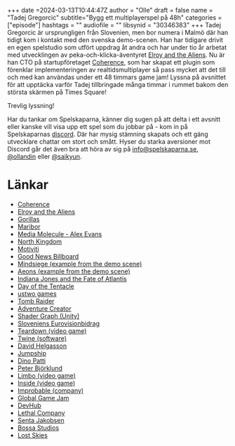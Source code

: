 +++
date =2024-03-13T10:44:47Z
author = "Olle"
draft = false 
name = "Tadej Gregorcic"
subtitle="Bygg ett multiplayerspel på 48h"
categories = ["episode"]
hashtags = ""
audiofile = ""
libsynid = "30346383"
+++
Tadej Gregorcic är ursprungligen från Slovenien, men bor numera i Malmö där han tidigt kom i kontakt med den svenska demo-scenen. Han har tidigare drivit en egen spelstudio som utfört uppdrag åt andra och har under tio år arbetat med utvecklingen av peka-och-klicka-äventyret [Elroy and the Aliens](https://elroythegame.com/). Nu är han CTO på startupföretaget [Coherence](https://coherence.io/), som har skapat ett plugin som förenklar implementeringen av realtidsmultiplayer så pass mycket att det till och med kan användas under ett 48 timmars game jam! Lyssna på avsnittet för att upptäcka varför Tadej tillbringade många timmar i rummet bakom den största skärmen på Times Square!


Trevlig lyssning!

Har du tankar om Spelskaparna, känner dig sugen på att delta i ett avsnitt eller kanske vill visa upp ett spel som du jobbar på - kom in på Spelskaparnas [discord](https://discord.gg/hBHEXss). Där har mysig stämning skapats och ett gäng utvecklare chattar om stort och smått. Hyser du starka aversioner mot Discord går det även bra att höra av sig på info@spelskaparna.se, [@ollandin](https://twitter.com/ollelandin) eller [@saikyun](https://twitter.com/Saikyun).

# Länkar
* [Coherence](https://coherence.io/)
* [Elroy and the Aliens](https://elroythegame.com/)
* [Gorillas](https://en.wikipedia.org/wiki/Gorillas_(video_game))
* [Maribor](https://en.wikipedia.org/wiki/Maribor)
* [Media Molecule - Alex Evans](https://en.wikipedia.org/wiki/Media_Molecule#LittleBigPlanet)
* [North Kingdom](https://www.northkingdom.com/) 
* [Motiviti](https://motiviti.com/)
* [Good News Billboard](https://www.northkingdom.com/case/lg-goodnews)
* [Mindsiege (example from the demo scene)](https://www.pouet.net/prod.php?which=31840)
* [Aeons (example from the demo scene)](https://www.pouet.net/prod.php?which=58873)
* [Indiana Jones and the Fate of Atlantis](https://en.wikipedia.org/wiki/Indiana_Jones_and_the_Fate_of_Atlantis)
* [Day of the Tentacle](https://en.wikipedia.org/wiki/Day_of_the_Tentacle)
* [ustwo games](https://www.ustwogames.co.uk/)
* [Tomb Raider](https://en.wikipedia.org/wiki/Tomb_Raider)
* [Adventure Creator](https://adventurecreator.org/)
* [Shader Graph (Unity)](https://docs.unity3d.com/Manual/ShaderGraph.html)
* [Sloveniens Eurovisionbidrag](https://www.youtube.com/watch?v=uWcSsi7SliI)
* [Teardown (video game)](https://en.wikipedia.org/wiki/Teardown_(video_game))
* [Twine (software)](https://en.wikipedia.org/wiki/Twine_(software))
* [David Helgasson](https://en.wikipedia.org/wiki/Unity_Technologies#History)
* [Jumpship](https://jumpship.co.uk/)
* [Dino Patti](https://twitter.com/DinoPatti)
* [Peter Björklund](https://www.mobygames.com/person/154925/peter-bjorklund/)
* [Limbo (video game)](https://en.wikipedia.org/wiki/Limbo_(video_game))
* [Inside (video game)](https://en.wikipedia.org/wiki/Inside_(video_game))
* [Improbable (company)](https://en.wikipedia.org/wiki/Improbable_(company))
* [Global Game Jam](https://en.wikipedia.org/wiki/Global_Game_Jam)
* [DevHub](https://www.gamehabitat.se/devhub/)
* [Lethal Company](https://en.wikipedia.org/wiki/Lethal_Company)
* [Senta Jakobsen](https://www.mobygames.com/person/356948/senta-jakobsen/)
* [Bossa Studios](https://www.bossastudios.com/)
* [Lost Skies](https://www.youtube.com/watch?v=YYcQKTEauXQ)
